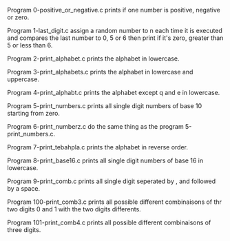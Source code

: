 Program 0-positive_or_negative.c prints if one 
number is positive, negative or zero.

Program 1-last_digit.c assign a random number
to n each time it is executed and compares the 
last number to 0, 5 or 6 then print if it's zero,
 greater than 5 or less than 6.

Program 2-print_alphabet.c prints the alphabet 
in lowercase.

Program 3-print_alphabets.c prints the alphabet
in lowercase and uppercase.

Program 4-print_alphabt.c prints the alphabet
except q and e in lowercase.

Program 5-print_numbers.c prints all single digit
numbers of base 10 starting from zero.

Program 6-print_numberz.c do the same thing as the
program 5-print_numbers.c.

Program 7-print_tebahpla.c prints the alphabet in 
reverse order.

Program 8-print_base16.c prints all single digit
numbers of base 16 in lowercase.

Program 9-print_comb.c prints all single digit 
seperated by , and followed by a space.

Program 100-print_comb3.c prints all possible
different combinaisons of thr two digits 0 and
1 with the two digits differents.

Program 101-print_comb4.c prints all possible
different combinaisons of three digits.

